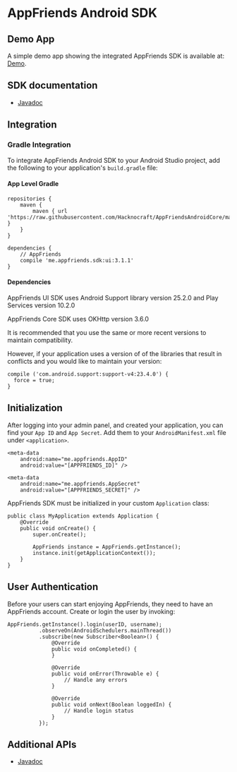 # AppFriends Android SDK

## Demo App
A simple demo app showing the integrated AppFriends SDK is available at: [Demo](https://github.com/hacknocraft/AppfriendsAndroidSample).

## SDK documentation
- [Javadoc](https://hacknocraft.github.io/AppFriendsAndroidCore/)

## Integration

### Gradle Integration
To integrate AppFriends Android SDK to your Android Studio project, add the
following to your application's `build.gradle` file:

#### App Level Gradle
```
repositories {
    maven {
        maven { url 'https://raw.githubusercontent.com/Hacknocraft/AppFriendsAndroidCore/master/' }
    }
}

dependencies {
    // AppFriends
    compile 'me.appfriends.sdk:ui:3.1.1'
}
```

#### Dependencies
AppFriends UI SDK uses Android Support library version 25.2.0 and Play Services version 10.2.0

AppFriends Core SDK uses OKHttp version 3.6.0

It is recommended that you use the same or more recent versions to maintain compatibility.

However, if your application uses a version of of the libraries that result in conflicts and you would like to maintain your version:

```
compile ('com.android.support:support-v4:23.4.0') {
  force = true;
}
```

## Initialization
After logging into your admin panel, and created your application, you can find your ``App ID`` and ``App Secret``. Add them to your ```AndroidManifest.xml``` file under ```<application>```.
```
<meta-data
    android:name="me.appfriends.AppID"
    android:value="[APPFRIENDS_ID]" />

<meta-data
    android:name="me.appfriends.AppSecret"
    android:value="[APPFRIENDS_SECRET]" />
```

AppFriends SDK must be initialized in your custom ``Application`` class:
```
public class MyApplication extends Application {
    @Override
    public void onCreate() {
        super.onCreate();

        AppFriends instance = AppFriends.getInstance();
        instance.init(getApplicationContext());
    }
}

```
## User Authentication
Before your users can start enjoying AppFriends, they need to have an
AppFriends account. Create or login the user by invoking:
```
AppFriends.getInstance().login(userID, username);
          .observeOn(AndroidSchedulers.mainThread())
          .subscribe(new Subscriber<Boolean>() {
              @Override
              public void onCompleted() {
              }

              @Override
              public void onError(Throwable e) {
                  // Handle any errors
              }

              @Override
              public void onNext(Boolean loggedIn) {
                  // Handle login status
              }
          });
```

## Additional APIs
- [Javadoc](https://hacknocraft.github.io/AppFriendsAndroidCore/)


